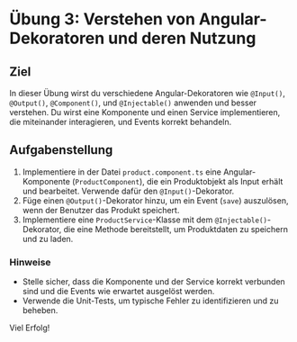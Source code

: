 
# Übung 3: Verstehen von Angular-Dekoratoren und deren Nutzung

## Ziel
In dieser Übung wirst du verschiedene Angular-Dekoratoren wie `@Input()`, `@Output()`, `@Component()`, und `@Injectable()` anwenden und besser verstehen. Du wirst eine Komponente und einen Service implementieren, die miteinander interagieren, und Events korrekt behandeln.

## Aufgabenstellung
1. Implementiere in der Datei `product.component.ts` eine Angular-Komponente (`ProductComponent`), die ein Produktobjekt als Input erhält und bearbeitet. Verwende dafür den `@Input()`-Dekorator.
2. Füge einen `@Output()`-Dekorator hinzu, um ein Event (`save`) auszulösen, wenn der Benutzer das Produkt speichert.
3. Implementiere eine `ProductService`-Klasse mit dem `@Injectable()`-Dekorator, die eine Methode bereitstellt, um Produktdaten zu speichern und zu laden.

### Hinweise
- Stelle sicher, dass die Komponente und der Service korrekt verbunden sind und die Events wie erwartet ausgelöst werden.
- Verwende die Unit-Tests, um typische Fehler zu identifizieren und zu beheben.

Viel Erfolg!